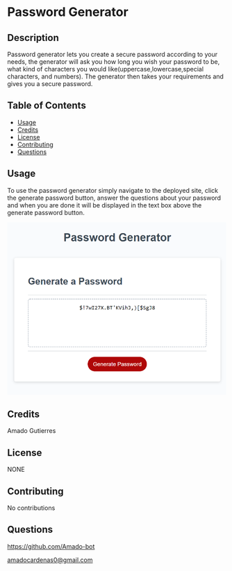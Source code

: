 
# Password Generator   

## Description
Password generator lets you create a secure password according to your needs, the generator will ask you how long you wish your password to be, what kind of characters you would like(uppercase,lowercase,special characters, and numbers). The generator then takes your requirements and gives you a secure password.

## Table of Contents
  
* [Usage](#usage)
* [Credits](#credits)
* [License](#license)
* [Contributing](#contributing)
* [Questions](#questions)

## Usage 
To use the password generator simply navigate to the deployed site, click the generate password button, answer the questions about your password and when you are done it will be displayed in the text box above the generate password button.

![password-gen](\assets\images\password-gen.png)
  
## Credits
  
Amado Gutierres
  
## License
NONE

## Contributing
No contributions
  
## Questions

https://github.com/Amado-bot
  
amadocardenas0@gmail.com